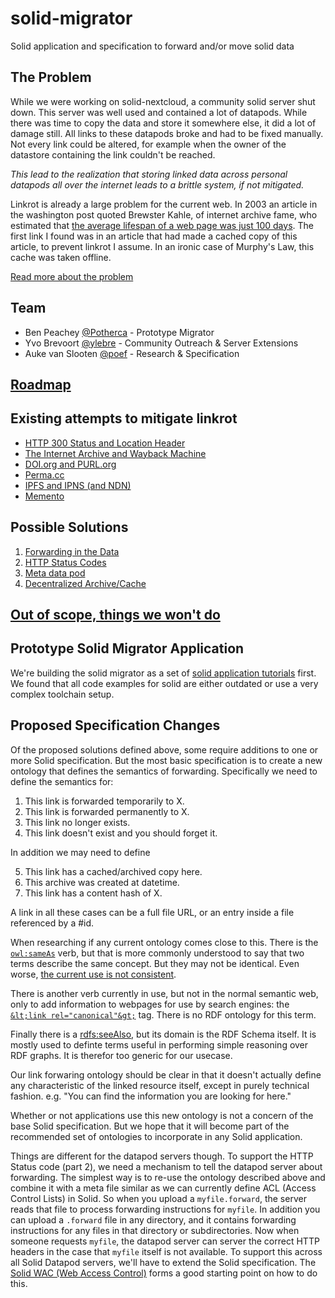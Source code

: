 # solid-migrator

Solid application and specification to forward and/or move solid data

## The Problem

While we were working on solid-nextcloud, a community solid server shut down. This server was well used and contained a lot of datapods. While there was time to copy the data and store it somewhere else, it did a lot of damage still. All links to these datapods broke and had to be fixed manually. Not every link could be altered, for example when the owner of the datastore containing the link couldn't be reached.

*This lead to the realization that storing linked data across personal datapods all over the internet leads to a brittle system, if not mitigated.* 

Linkrot is already a large problem for the current web. In 2003 an article in the washington post quoted Brewster Kahle, of internet archive fame, who estimated that [the average lifespan of a web page was just 100 days](https://www.washingtonpost.com/archive/politics/2003/11/24/on-the-web-research-work-proves-ephemeral/959c882f-9ad0-4b36-88cd-fb7411db118d/). The first link I found was in an article that had made a cached copy of this article, to prevent linkrot I assume. In an ironic case of Murphy's Law, this cache was taken offline.

[Read more about the problem](problem.md)

## Team

- Ben Peachey [@Potherca](//github.com/potherca) - Prototype Migrator
- Yvo Brevoort [@ylebre](//github.com/ylebre) - Community Outreach &amp; Server Extensions
- Auke van Slooten [@poef](//github.com/poef) - Research &amp; Specification

## [Roadmap](roadmap.md)

## Existing attempts to mitigate linkrot

- [HTTP 300 Status and Location Header](http.md)
- [The Internet Archive and Wayback Machine](internet-archive.md)
- [DOI.org and PURL.org](url-redirect.md)
- [Perma.cc](perma.md)
- [IPFS and IPNS (and NDN)](ipfs.md)
- [Memento](memento.md)

## Possible Solutions

1. [Forwarding in the Data](1-forwarding.md)
2. [HTTP Status Codes](2-http.md)
3. [Meta data pod](3-meta-pod.md)
4. [Decentralized Archive/Cache](4-decentralized-cache.md)

## [Out of scope, things we won't do](out-of-scope.md)

## Prototype Solid Migrator Application

We're building the solid migrator as a set of [solid application tutorials](https://github.com/pdsinterop/simply-solid-app-tutorials) first. We found that all code examples for solid are either outdated or use a very complex toolchain setup.

## Proposed Specification Changes

Of the proposed solutions defined above, some require additions to one or more Solid specification. But the most basic specification is to create a new ontology that defines the semantics of forwarding. Specifically we need to define the semantics for:

1. This link is forwarded temporarily to X.
2. This link is forwarded permanently to X.
3. This link no longer exists.
4. This link doesn't exist and you should forget it.

In addition we may need to define

5. This link has a cached/archived copy here.
6. This archive was created at datetime.
7. This link has a content hash of X.

A link in all these cases can be a full file URL, or an entry inside a file referenced by a #id.

When researching if any current ontology comes close to this. There is the [`owl:sameAs`]() verb, but that is more commonly understood to say that two terms describe the same concept. But they may not be identical. Even worse, [the current use is not consistent](https://www.w3.org/2009/12/rdf-ws/papers/ws21).

There is another verb currently in use, but not in the normal semantic web, only to add information to webpages for use by search engines: the [`&lt;link rel="canonical"&gt;`](https://en.wikipedia.org/wiki/Canonical_link_element) tag. There is no RDF ontology for this term.

Finally there is a [rdfs:seeAlso](https://www.w3.org/TR/rdf-schema/#ch_seealso), but its domain is the RDF Schema itself. It is mostly used to definte terms useful in performing simple reasoning over RDF graphs. It is therefor too generic for our usecase. 

Our link forwaring ontology should be clear in that it doesn't actually define any characteristic of the linked resource itself, except in purely technical fashion. e.g. "You can find the information you are looking for here." 

Whether or not applications use this new ontology is not a concern of the base Solid specification. But we hope that it will become part of the recommended set of ontologies to incorporate in any Solid application.

Things are different for the datapod servers though. To support the HTTP Status code (part 2), we need a mechanism to tell the datapod server about forwarding. The simplest way is to re-use the ontology described above and combine it with a meta file similar as we can currently define ACL (Access Control Lists) in Solid. So when you upload a `myfile.forward`, the server reads that file to process forwarding instructions for `myfile`. In addition you can upload a `.forward` file in any directory, and it contains forwarding instructions for any files in that directory or subdirectories. Now when someone requests `myfile`, the datapod server can server the correct HTTP headers in the case that `myfile` itself is not available. To support this across all Solid Datapod servers, we'll have to extend the Solid specification. The [Solid WAC (Web Access Control)](https://github.com/solid/web-access-control-spec) forms a good starting point on how to do this.


